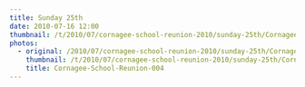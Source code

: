 ```yaml
---
title: Sunday 25th
date: 2010-07-16 12:00
thumbnail: /t/2010/07/cornagee-school-reunion-2010/sunday-25th/Cornagee-School-Reunion-004.jpg
photos:
  - original: /2010/07/cornagee-school-reunion-2010/sunday-25th/Cornagee-School-Reunion-004.jpg
    thumbnail: /t/2010/07/cornagee-school-reunion-2010/sunday-25th/Cornagee-School-Reunion-004.jpg
    title: Cornagee-School-Reunion-004
---
```


